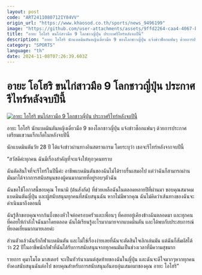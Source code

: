 ```yaml
---
layout: post
code: "ART2411080712IY84VV"
origin_url: "https://www.khaosod.co.th/sports/news_9496199"
image: "https://github.com/user-attachments/assets/9ffd2264-caa4-4067-bb80-5ca06abdcca6"
title: "อายะ โอโฮริ ขนไก่สาวมือ 9 โลกชาวญี่ปุ่น ประกาศรีไทร์หลังจบปีนี้"
description: "อายะ โอโฮริ นักแบดมินตันหญิงเดี่ยวมือ 9 ของโลกชาวญี่ปุ่น แจ้งข่าวช็อกแฟนๆ ด้วยการประกาศเตรียมแขวนแร็กเก็ตในหลังจบปีนี้"
category: "SPORTS"
language: "th"
date: 2024-11-08T07:26:39.603Z
---
```


# อายะ โอโฮริ ขนไก่สาวมือ 9 โลกชาวญี่ปุ่น ประกาศรีไทร์หลังจบปีนี้

[![อายะ โอโฮริ ขนไก่สาวมือ 9 โลกชาวญี่ปุ่น ประกาศรีไทร์หลังจบปีนี้](https://www.khaosod.co.th/wpapp/uploads/2024/11/aya-ohori.jpg "อายะ โอโฮริ ขนไก่สาวมือ 9 โลกชาวญี่ปุ่น ประกาศรีไทร์หลังจบปีนี้")](https://www.khaosod.co.th/wpapp/uploads/2024/11/aya-ohori.jpg)

อายะ โอโฮริ นักแบดมินตันหญิงเดี่ยวมือ 9 ของโลกชาวญี่ปุ่น แจ้งข่าวช็อกแฟนๆ ด้วยการประกาศเตรียมแขวนแร็กเก็ตในหลังจบปีนี้

นักแบดมินตันวัย 28 ปี ได้แจ้งข่าวผ่านทางอินสตราแกรม โดยระบุว่า เธอจะรีไทร์หลังจากจบปีนี้

“สวัสดีค่ะทุกคน ฉันมีเรื่องสำคัญที่จะแจ้งให้ทุกๆคนทราบ

ฉันตัดสินใจที่จะรีไทร์ในปีนี้ค่ะ อาชีพแบดมินตันของฉันไม่ได้ราบรื่นเสมอไป แต่ว่าฉันก็สามารถผ่านมันมาได้จากการสนับสนุนของผู้คนมากมายที่อยู่รอบๆตัวฉัน

ฉันขอใช้โอกาสนี้ขอบคุณ โทนามิ (ต้นสังกัด) ที่ช่วยเหลือฉันในตลอดหลายปีที่ผ่านมา ขอบคุณสมาคมแบดมินตันญี่ปุ่น และผู้สนับสนุนทุกคนที่สนับสนุนฉัน หากไม่มีพวกคุณ ฉันไม่คิดว่าเส้นทางของฉันจะดำเนินมาถึงตอนนี้

ฉันรู้สึกขอบคุณจากก้นบึ้งของหัวใจต่อครอบครัวและเพื่อนๆ ที่คอยอยู่เคียงข้างฉันตลอดมา และทุกคนที่คอยให้กำลังใจฉันมาโดยตลอด ฉันได้เรียนรู้อะไรมากมายจากแบดมินตัน และได้พบกับประสบการณ์ที่ยอดเยี่ยมมากมายเลยค่ะ

ส่วนตัวแล้วฉันรักกีฬาแบดมินตัน และไม่ใช่เรื่องง่ายเลยที่ฉันจะตัดสินใจเลิกเล่นมัน แต่ฉันก็สัมผัสได้ว่า 22 ปีในอาชีพนักกีฬาที่ฉันได้รับการสนับสนุนจากทุกคนมันเป็นช่วงเวลาที่มีความสุขมาก

รายการ คุมาโมโต มาสเตอร์ จะเป็นทัวร์นาเมนต์สุดท้ายของฉันในญี่ปุ่น และฉันจะดีใจมากๆหากทุกคนยังคงสนับสนุนฉันต่อไป ขอบคุณสำหรับการสนับสนุนอันอบอุ่นเสมอมาของคุณ อายะ โอโฮริ”



